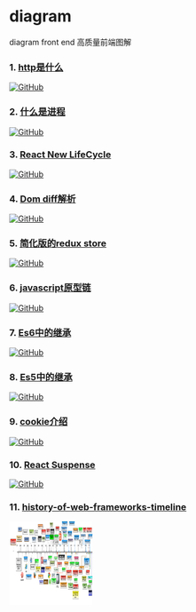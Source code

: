 # diagram
diagram front end 高质量前端图解

### 1. [http是什么](https://raw.githubusercontent.com/ihtml5/diagram/master/http%20what.png)
<a href="https://raw.githubusercontent.com/ihtml5/diagram/master/http%20what.png"><img src="https://raw.githubusercontent.com/ihtml5/diagram/master/http%20what.png" alt="GitHub" title="http what" width="150" height="150" /></a>

### 2. [什么是进程](https://raw.githubusercontent.com/ihtml5/diagram/master/process.jpg)
<a href="https://raw.githubusercontent.com/ihtml5/diagram/master/process.jpg"><img src="https://raw.githubusercontent.com/ihtml5/diagram/master/process.jpg" alt="GitHub" title="process" width="150" height="150"/></a>
### 3. [React New LifeCycle](http://projects.wojtekmaj.pl/react-lifecycle-methods-diagram/)
<a href="http://projects.wojtekmaj.pl/react-lifecycle-methods-diagram/"><img src="https://raw.githubusercontent.com/ihtml5/diagram/master/React%20New%20Lifecycle.jpg" alt="GitHub" title="React New LifeCycle" width="150" height="150"/></a>
### 4. [Dom diff解析](https://yq.aliyun.com/articles/586669)
<a href="https://raw.githubusercontent.com/ihtml5/diagram/master/dom%20diff.png"><img src="https://raw.githubusercontent.com/ihtml5/diagram/master/dom%20diff.png" alt="GitHub" title="dom diff" width="150" height="150"/></a>
### 5. [简化版的redux store](https://zhuanlan.zhihu.com/p/36116146)
<a href="https://raw.githubusercontent.com/ihtml5/diagram/master/redux%20store.jpg"><img src="https://raw.githubusercontent.com/ihtml5/diagram/master/redux%20store.jpg" alt="GitHub" title="简化版的redux store" width="150" height="150" /></a>
### 6. [javascript原型链](https://raw.githubusercontent.com/ihtml5/diagram/master/javascript%20prototype%20chain.png)
<a href="https://raw.githubusercontent.com/ihtml5/diagram/master/javascript%20prototype%20chain.png"><img src="https://raw.githubusercontent.com/ihtml5/diagram/master/javascript%20prototype%20chain.png" alt="GitHub" title="javascript原型链" width="150" height="150" /></a>
### 7. [Es6中的继承](https://www.bbsmax.com/A/A2dmaNLBde/)
<a href="https://raw.githubusercontent.com/ihtml5/diagram/master/Es6中的继承.png"><img src="https://raw.githubusercontent.com/ihtml5/diagram/master/Es6中的继承.png" alt="GitHub" title="Es6中的继承" width="150" height="150" /></a>
### 8. [Es5中的继承](https://www.bbsmax.com/A/A2dmaNLBde/)
<a href="https://raw.githubusercontent.com/ihtml5/diagram/master/Es5中的继承.png"><img src="https://raw.githubusercontent.com/ihtml5/diagram/master/Es5中的继承.png" alt="GitHub" title="Es5中的继承" width="150" height="150" /></a>
### 9. [cookie介绍](http://blog.jobbole.com/108191/)
<a href="https://raw.githubusercontent.com/ihtml5/diagram/master/cookie.png"><img src="https://raw.githubusercontent.com/ihtml5/diagram/master/cookie.png" alt="GitHub" title="cookie.png" width="150" height="150" /></a>
### 10. [React Suspense](https://raw.githubusercontent.com/ihtml5/diagram/master/React%20Suspense%20Cheat%20Sheet.png)
<a href="https://raw.githubusercontent.com/ihtml5/diagram/master/React%20Suspense%20Cheat%20Sheet.png"><img src="https://raw.githubusercontent.com/ihtml5/diagram/master/React%20Suspense%20Cheat%20Sheet.png" alt="GitHub" title="React Suspense" width="150" height="150" /></a>
### 11. [history-of-web-frameworks-timeline](https://github.com/mraible/history-of-web-frameworks-timeline)
<a href="https://raw.githubusercontent.com/mraible/history-of-web-frameworks-timeline/master/history-of-web-frameworks-timeline.png"><img src="https://raw.githubusercontent.com/mraible/history-of-web-frameworks-timeline/master/history-of-web-frameworks-timeline.png" alt="GitHub" title="React Suspense" width="150" height="150" /></a>


